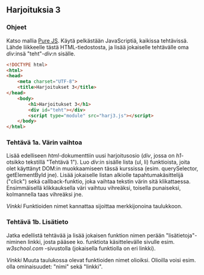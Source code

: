 ## Harjoituksia 3

### Ohjeet

Katso mallia [Pure JS](./eventit.html). Käytä pelkästään JavaScriptiä, kaikissa tehtävissä. Lähde liikkeelle tästä HTML-tiedostosta, ja lisää jokaiselle tehtävälle oma *div*:insä "teht"-*div*:n sisälle.

```html
<!DOCTYPE html>
<html>
<head>
    <meta charset="UTF-8">
    <title>Harjoitukset 3</title>
</head>
    <body>
        <h1>Harjoitukset 3</h1>
        <div id="teht"></div>
        <script type="module" src="harj3.js"></script>
    </body>
</html>
```

### Tehtävä 1a. Värin vaihtoa

Lisää edelliseen _html_-dokumenttiin uusi harjoitusosio (*div*, jossa on *h1*-otsikko tekstillä "Tehtävä 1"). Luo *div*:in sisälle lista (ul, li) funktioista, joita olet käyttänyt DOM:in muokkaamiseen tässä kurssissa (esim. querySelector, getElementById jne). Lisää jokaiselle listan alkiolle tapahtumakäsittelijä ("click") sekä callback-funktio, joka vaihtaa tekstin värin sitä klikattaessa. Ensimmäisellä klikkauksella väri vaihtuu vihreäksi, toisella punaiseksi, kolmannella taas vihreäksi jne.

*Vinkki* Funktioiden nimet kannattaa sijoittaa merkkijonoina taulukkoon.

### Tehtävä 1b. Lisätieto

Jatka edellistä tehtävää ja lisää jokaisen funktion nimen perään "lisätietoja"-niminen linkki, josta pääsee ko. funktiota käsittelevälle sivulle esim. *w3school.com* -sivustolla (jokaisella funktiolla on eri linkki).

*Vinkki* Muuta taulukossa olevat funktioiden nimet olioiksi. Olioilla voisi esim. olla ominaisuudet: "nimi" sekä "linkki".